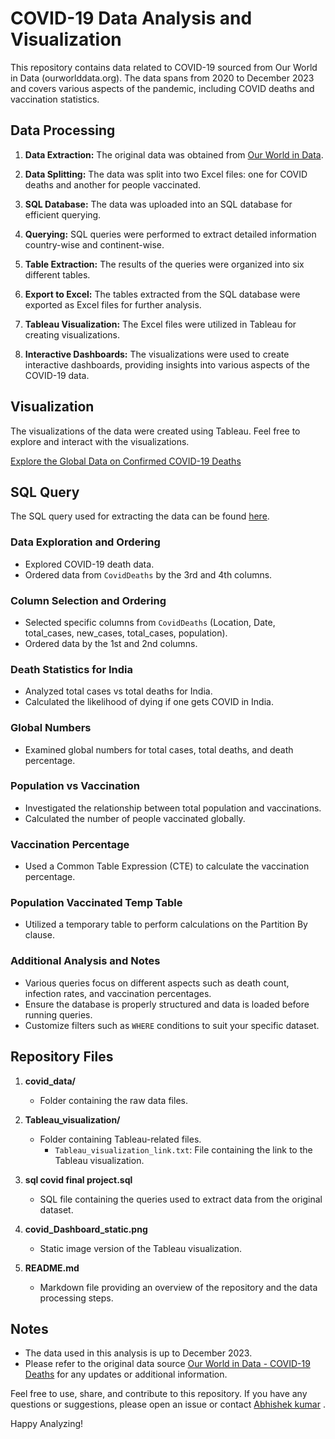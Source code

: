 # COVID-19 Data Analysis and Visualization

This repository contains data related to COVID-19 sourced from Our World in Data (ourworlddata.org). The data spans from 2020 to December 2023 and covers various aspects of the pandemic, including COVID deaths and vaccination statistics.

## Data Processing

1. **Data Extraction:** The original data was obtained from [Our World in Data](https://ourworldindata.org/covid-deaths).

2. **Data Splitting:** The data was split into two Excel files: one for COVID deaths and another for people vaccinated.

3. **SQL Database:** The data was uploaded into an SQL database for efficient querying.

4. **Querying:** SQL queries were performed to extract detailed information country-wise and continent-wise.

5. **Table Extraction:** The results of the queries were organized into six different tables.

6. **Export to Excel:** The tables extracted from the SQL database were exported as Excel files for further analysis.

7. **Tableau Visualization:** The Excel files were utilized in Tableau for creating visualizations.

8. **Interactive Dashboards:** The visualizations were used to create interactive dashboards, providing insights into various aspects of the COVID-19 data.


## Visualization
The visualizations of the data were created using Tableau. Feel free to explore and interact with the visualizations.

[Explore the Global Data on Confirmed COVID-19 Deaths](https://public.tableau.com/views/ExploretheglobaldataonconfirmedCOVID-19deaths/Dashboard1?:language=en-US&:display_count=n&:origin=viz_share_link)

## SQL Query

The SQL query used for extracting the data can be found 
[here](https://github.com/Abhishek7574/Covid_Death_analysis_using_sql_tableau/blob/4ba39982b5d63b55775a2e49cbb6ff529faaf03e/sql%20covid%20final%20project.sql).

### Data Exploration and Ordering
- Explored COVID-19 death data.
- Ordered data from `CovidDeaths` by the 3rd and 4th columns.

### Column Selection and Ordering
- Selected specific columns from `CovidDeaths` (Location, Date, total_cases, new_cases, total_cases, population).
- Ordered data by the 1st and 2nd columns.

### Death Statistics for India
- Analyzed total cases vs total deaths for India.
- Calculated the likelihood of dying if one gets COVID in India.

### Global Numbers
- Examined global numbers for total cases, total deaths, and death percentage.

### Population vs Vaccination
- Investigated the relationship between total population and vaccinations.
- Calculated the number of people vaccinated globally.

### Vaccination Percentage
- Used a Common Table Expression (CTE) to calculate the vaccination percentage.

### Population Vaccinated Temp Table
- Utilized a temporary table to perform calculations on the Partition By clause.

### Additional Analysis and Notes
- Various queries focus on different aspects such as death count, infection rates, and vaccination percentages.
- Ensure the database is properly structured and data is loaded before running queries.
- Customize filters such as `WHERE` conditions to suit your specific dataset.

 ## Repository Files

1. **covid_data/**
   - Folder containing the raw data files.
  
2. **Tableau_visualization/**
   - Folder containing Tableau-related files.
     - `Tableau_visualization_link.txt`: File containing the link to the Tableau visualization.
     
3. **sql covid final project.sql**
   - SQL file containing the queries used to extract data from the original dataset.

4. **covid_Dashboard_static.png**
   - Static image version of the Tableau visualization.

5. **README.md**
   - Markdown file providing an overview of the repository and the data processing steps.

## Notes
- The data used in this analysis is up to December 2023.
- Please refer to the original data source [Our World in Data - COVID-19 Deaths](https://ourworldindata.org/covid-deaths) for any updates or additional information.

Feel free to use, share, and contribute to this repository. If you have any questions or suggestions, please open an issue or contact [Abhishek kumar](www.linkedin.com/in/abhishek-kumar-b22786289)
.

Happy Analyzing!
